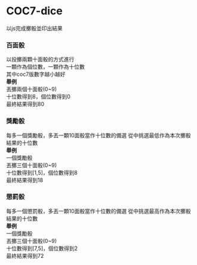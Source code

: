 # COC7-dice
以js完成擲骰並印出結果

### 百面骰  
以投擲兩顆十面骰的方式進行  
一顆作為個位數，一顆作為十位數  
其中coc7版數字越小越好    
**舉例**  
丟擲兩個十面骰(0~9)  
十位數得到8，個位數得到0  
最終結果得到80
### 獎勵骰
每多一個獎勵骰，多丟一顆10面骰當作十位數的備選
從中挑選最低作為本次擲骰結果的十位數  
**舉例**  
一個獎勵骰  
丟擲三個十面骰(0~9)  
十位數得到[1,5]，個位數得到8  
最終結果得到18

### 懲罰骰
每多一個懲罰骰，多丟一顆10面骰當作十位數的備選
從中挑選最高作為本次擲骰結果的十位數  
**舉例**  
一個獎勵骰  
丟擲三個十面骰(0~9)  
十位數得到[7,5]，個位數得到2  
最終結果得到72
